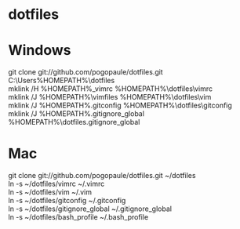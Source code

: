 dotfiles
========

Windows
========

git clone git://github.com/pogopaule/dotfiles.git C:\Users\%HOMEPATH%\dotfiles<br/>
mklink /H %HOMEPATH%_vimrc %HOMEPATH%\dotfiles\vimrc<br/>
mklink /J %HOMEPATH%\vimfiles %HOMEPATH%\dotfiles\vim<br/>
mklink /J %HOMEPATH%.gitconfig %HOMEPATH%\dotfiles\gitconfig<br/>
mklink /J %HOMEPATH%.gitignore_global %HOMEPATH%\dotfiles.gitignore_global<br/>

Mac
========

git clone git://github.com/pogopaule/dotfiles.git ~/dotfiles<br/>
ln -s ~/dotfiles/vimrc ~/.vimrc<br/>
ln -s ~/dotfiles/vim ~/.vim<br/>
ln -s ~/dotfiles/gitconfig ~/.gitconfig<br/>
ln -s ~/dotfiles/gitignore_global ~/.gitignore_global<br/>
ln -s ~/dotfiles/bash_profile ~/.bash_profile<br/>
